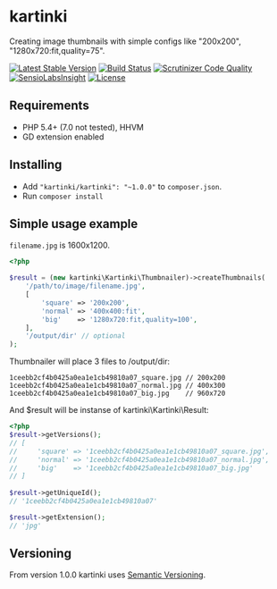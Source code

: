 # kartinki

Creating image thumbnails with simple configs like "200x200", "1280x720:fit,quality=75".

[![Latest Stable Version](https://poser.pugx.org/kartinki/kartinki/v/stable)](https://packagist.org/packages/kartinki/kartinki)
[![Build Status](https://travis-ci.org/kartinki/kartinki.svg?branch=master)](https://travis-ci.org/kartinki/kartinki)
[![Scrutinizer Code Quality](https://scrutinizer-ci.com/g/kartinki/kartinki/badges/quality-score.png?b=master)](https://scrutinizer-ci.com/g/kartinki/kartinki/?branch=master)
[![SensioLabsInsight](https://insight.sensiolabs.com/projects/cdfcdd4e-7b80-440c-80f1-9f0c3f69b117/mini.png)](https://insight.sensiolabs.com/projects/cdfcdd4e-7b80-440c-80f1-9f0c3f69b117)
[![License](https://poser.pugx.org/kartinki/kartinki/license)](https://packagist.org/packages/kartinki/kartinki)

## Requirements

* PHP 5.4+ (7.0 not tested), HHVM
* GD extension enabled

## Installing

* Add `"kartinki/kartinki": "~1.0.0"` to `composer.json`.
* Run `composer install`

## Simple usage example

`filename.jpg` is 1600x1200.

```php
<?php

$result = (new kartinki\Kartinki\Thumbnailer)->createThumbnails(
    '/path/to/image/filename.jpg',
    [
        'square' => '200x200',
        'normal' => '400x400:fit',
        'big'    => '1280x720:fit,quality=100',
    ],
    '/output/dir' // optional
);
```

Thumbnailer will place 3 files to /output/dir:

```
1ceebb2cf4b0425a0ea1e1cb49810a07_square.jpg // 200x200
1ceebb2cf4b0425a0ea1e1cb49810a07_normal.jpg // 400x300
1ceebb2cf4b0425a0ea1e1cb49810a07_big.jpg    // 960x720
```

And $result will be instanse of kartinki\Kartinki\Result:

```php
<?php
$result->getVersions();
// [
//     'square' => '1ceebb2cf4b0425a0ea1e1cb49810a07_square.jpg',
//     'normal' => '1ceebb2cf4b0425a0ea1e1cb49810a07_normal.jpg',
//     'big'    => '1ceebb2cf4b0425a0ea1e1cb49810a07_big.jpg'
// ]
 
$result->getUniqueId();
// '1ceebb2cf4b0425a0ea1e1cb49810a07'

$result->getExtension();
// 'jpg'

```

## Versioning

From version 1.0.0 kartinki uses [Semantic Versioning](http://semver.org/).
